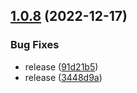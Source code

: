 ## [1.0.8](https://github.com/joelpierre/use-breakpoint/compare/v1.0.7...v1.0.8) (2022-12-17)


### Bug Fixes

* release ([91d21b5](https://github.com/joelpierre/use-breakpoint/commit/91d21b56112a491a3d155b926feb04f013d6852f))
* release ([3448d9a](https://github.com/joelpierre/use-breakpoint/commit/3448d9aab3343d656d5582176980b2f4c0e4a485))
